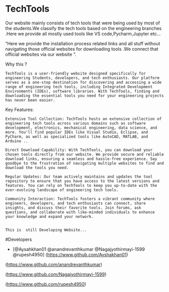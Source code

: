 
# TechTools



Our website mainly consists of tech tools that were being
used by most of the students.We classify the tech tools based
on the engineering branches .Here we provide all mostly used
tools like VS code,Pycharm,Jupyter etc...

“Here we provide the installation process related links and
all stuff without navigating those official websites for
downloading tools .We connect that official websites via our
website “.

Why this ?

    TechTools is a user-friendly website designed specifically for engineering Students, developers, and tech enthusiasts. Our platform serves as a one-stop destination for discovering and accessing a wide range of engineering tech tools, including Integrated Development Environments (IDEs), software libraries. With TechTools, finding and downloading the essential tools you need for your engineering projects has never been easier.

Key Features:

    Extensive Tool Collection: TechTools hosts an extensive collection of engineering tech tools across various domains such as software development, electronics, mechanical engineering, data science, and more. You'll find popular IDEs like Visual Studio, Eclipse, and PyCharm, as well as specialized tools like AutoCAD, MATLAB, and Arduino ..

    Direct Download Capability: With TechTools, you can download your chosen tools directly from our website. We provide secure and reliable download links, ensuring a seamless and hassle-free experience. Say goodbye to the frustration of navigating multiple websites to find and download the tools you need.

    Regular Updates: Our team actively maintains and updates the tool repository to ensure that you have access to the latest versions and features. You can rely on TechTools to keep you up-to-date with the ever-evolving landscape of engineering tech tools.

    Community Interaction: TechTools fosters a vibrant community where engineers, developers, and tech enthusiasts can connect, share insights, and discuss their favorite tools. Join forums, ask questions, and collaborate with like-minded individuals to enhance your knowledge and expand your network.


    This is  still Developing Website...

#Developers
- [@Aysahkhan01 @anandrevanthkumar @Nagajyothirmayi-1599 @rupesh4950]
(https://www.github.com/Ayshakhan01)

(https://www.github.com/anandrevanthkumar)

(https://www.github.com/Nagajyothirmayi-1599)

(https://www.github.com/rupesh4950)
